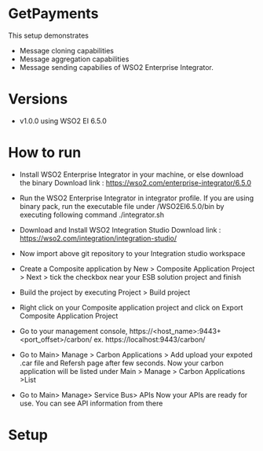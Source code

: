 # GetPayments

This setup demonstrates 
- Message cloning capabilities
- Message aggregation capabilities
- Message sending capabilies of WSO2 Enterprise Integrator. 

# Versions
- v1.0.0 using WSO2 EI 6.5.0

# How to run

- Install WSO2 Enterprise Integrator in your machine, or else download the binary
Download link : https://wso2.com/enterprise-integrator/6.5.0

- Run the WSO2 Enterprise Integrator in integrator profile.
If you are using binary pack, run the executable file under 
<extracted EI pack location>/WSO2EI6.5.0/bin
by executing following command
./integrator.sh

- Download and Install WSO2 Integration Studio 
Download link : https://wso2.com/integration/integration-studio/

- Now import above git repository to your Integration studio workspace

- Create a Composite application by 
New > Composite Application Project > Next > 
tick the checkbox near your ESB solution project and finish

- Build the project by executing 
Project > Build project

- Right click on your Composite application project and click on 
Export Composite Application Project

- Go to your management console, 
https://<host_name>:9443+<port_offset>/carbon/
ex. https://localhost:9443/carbon/

- Go to Main> Manage > Carbon Applications > Add 
upload your expoted .car file and Refersh page after few seconds.
Now your carbon application will be listed under 
Main > Manage > Carbon Applications >List

- Go to Main> Manage> Service Bus> APIs
Now your APIs are ready for use. You can see API information from there


# Setup

